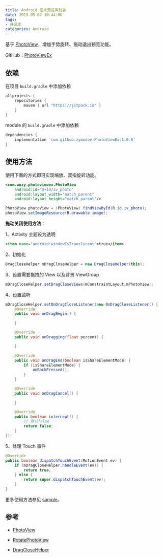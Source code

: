 ```yaml
---
title: Android 图片预览库封装
date: 2019-05-07 10:44:00
tags: 
- 开源库
categories: Android
---
```


基于 [PhotoView](https://github.com/chrisbanes/PhotoView)，增加手势旋转、拖动退出预览功能。

GitHub：[PhotoViewEx](https://github.com/zywudev/PhotoViewEx)

## 依赖

在项目 `build.gradle` 中添加依赖

```groovy
allprojects {
	repositories {
        maven { url "https://jitpack.io" }
    }
}
```

module 的 `build.gradle` 中添加依赖

```groovy
dependencies {
    implementation 'com.github.zywudev:PhotoViewEx:1.0.0'
}
```

## 使用方法

使用下面的方式即可实现缩放、双指旋转功能。

```xml
<com.wuzy.photoviewex.PhotoView
    android:id="@+id/iv_photo"
    android:layout_width="match_parent"
    android:layout_height="match_parent"/>
```

```java
PhotoView photoView = (PhotoView) findViewById(R.id.iv_photo);
photoView.setImageResource(R.drawable.image);
```

**拖动关闭使用方法**：

1、Activity 主题设为透明

```xml
<item name="android:windowIsTranslucent">true</item>
```

2、初始化

```java
DragCloseHelper mDragCloseHelper = new DragCloseHelper(this);
```

3、设置需要拖拽的 View 以及背景 ViewGroup

```java
mDragCloseHelper.setDragCloseViews(mConstraintLayout,mPhotoView);
```

4、设置监听

```java
mDragCloseHelper.setOnDragCloseListener(new OnDragCloseListener() {
    @Override
    public void onDragBegin() {

    }

    @Override
    public void onDragging(float percent) {

    }

    @Override
    public void onDragEnd(boolean isShareElementMode) {
        if (isShareElementMode) {
            onBackPressed();
        }
    }

    @Override
    public void onDragCancel() {

    }

    @Override
    public boolean intercept() {
        // 默认false
        return false;
    }
});
```

5、处理 Touch 事件

```java
@Override
public boolean dispatchTouchEvent(MotionEvent ev) {
    if (mDragCloseHelper.handleEvent(ev)) {
        return true;
    } else {
        return super.dispatchTouchEvent(ev);
    }
}
```

更多使用方法参见 [sample](https://github.com/zywudev/PhotoViewEx/tree/master/sample)。

## 参考

- [PhotoView](https://github.com/chrisbanes/PhotoView)

- [RotatePhotoView](https://github.com/ChenSiLiang/RotatePhotoView)
- [DragCloseHelper](https://github.com/bauer-bao/DragCloseHelper)